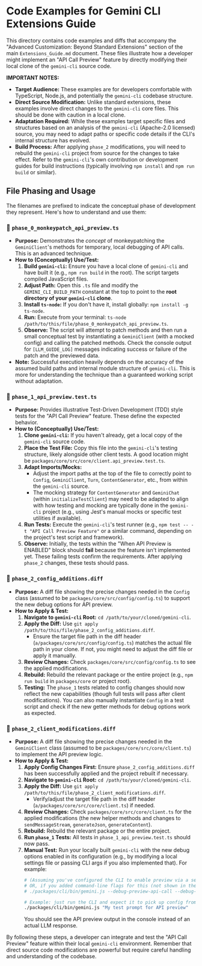 # Code Examples for Gemini CLI Extensions Guide

This directory contains code examples and diffs that accompany the "Advanced Customization: Beyond Standard Extensions" section of the main `Extensions_Guide.md` document. These files illustrate how a developer might implement an "API Call Preview" feature by directly modifying their local clone of the `gemini-cli` source code.

**IMPORTANT NOTES:**

*   **Target Audience:** These examples are for developers comfortable with TypeScript, Node.js, and potentially the `gemini-cli` codebase structure.
*   **Direct Source Modification:** Unlike standard extensions, these examples involve direct changes to the `gemini-cli` core files. This should be done with caution in a local clone.
*   **Adaptation Required:** While these examples target specific files and structures based on an analysis of the `gemini-cli` (Apache-2.0 licensed) source, you may need to adapt paths or specific code details if the CLI's internal structure has evolved.
*   **Build Process:** After applying `phase_2` modifications, you will need to rebuild the `gemini-cli` project from source for the changes to take effect. Refer to the `gemini-cli`'s own contribution or development guides for build instructions (typically involving `npm install` and `npm run build` or similar).

## File Phasing and Usage

The filenames are prefixed to indicate the conceptual phase of development they represent. Here's how to understand and use them:

### 📄 `phase_0_monkeypatch_api_preview.ts`

*   **Purpose:** Demonstrates the *concept* of monkeypatching the `GeminiClient`'s methods for temporary, local debugging of API calls. This is an advanced technique.
*   **How to (Conceptually) Use/Test:**
    1.  **Build `gemini-cli`:** Ensure you have a local clone of `gemini-cli` and have built it (e.g., `npm run build` in the root). The script targets compiled JavaScript files.
    2.  **Adjust Path:** Open this `.ts` file and modify the `GEMINI_CLI_BUILD_PATH` constant at the top to point to the **root directory of your `gemini-cli` clone**.
    3.  **Install `ts-node`:** If you don't have it, install globally: `npm install -g ts-node`.
    4.  **Run:** Execute from your terminal: `ts-node /path/to/this/file/phase_0_monkeypatch_api_preview.ts`.
    5.  **Observe:** The script will attempt to patch methods and then run a small conceptual test by instantiating a `GeminiClient` (with a mocked config) and calling the patched methods. Check the console output for `[LLM_GUIDE_LOG]` messages indicating success or failure of the patch and the previewed data.
*   **Note:** Successful execution heavily depends on the accuracy of the assumed build paths and internal module structure of `gemini-cli`. This is more for understanding the technique than a guaranteed working script without adaptation.

### 📄 `phase_1_api_preview.test.ts`

*   **Purpose:** Provides illustrative Test-Driven Development (TDD) style tests for the "API Call Preview" feature. These define the expected behavior.
*   **How to (Conceptually) Use/Test:**
    1.  **Clone `gemini-cli`:** If you haven't already, get a local copy of the `gemini-cli` source code.
    2.  **Place the Test File:** Copy this file into the `gemini-cli`'s testing structure, likely alongside other client tests. A good location might be `packages/core/src/core/client.api_preview.test.ts`.
    3.  **Adapt Imports/Mocks:**
        *   Adjust the import paths at the top of the file to correctly point to `Config`, `GeminiClient`, `Turn`, `ContentGenerator`, etc., from within the `gemini-cli` source.
        *   The mocking strategy for `ContentGenerator` and `GeminiChat` (within `initializeTestClient`) may need to be adapted to align with how testing and mocking are typically done in the `gemini-cli` project (e.g., using Jest's manual mocks or specific test utilities if available).
    4.  **Run Tests:** Execute the `gemini-cli`'s test runner (e.g., `npm test -- -t "API Call Preview Feature"` or a similar command, depending on the project's test script and framework).
    5.  **Observe:** Initially, the tests within the "When API Preview is ENABLED" block should **fail** because the feature isn't implemented yet. These failing tests confirm the requirements. After applying `phase_2` changes, these tests should pass.

### 📄 `phase_2_config_additions.diff`

*   **Purpose:** A diff file showing the precise changes needed in the `Config` class (assumed to be `packages/core/src/config/config.ts`) to support the new debug options for API preview.
*   **How to Apply & Test:**
    1.  **Navigate to `gemini-cli` Root:** `cd /path/to/your/cloned/gemini-cli`.
    2.  **Apply the Diff:** Use `git apply /path/to/this/file/phase_2_config_additions.diff`.
        *   Ensure the target file path in the diff header (`a/packages/core/src/config/config.ts`) matches the actual file path in your clone. If not, you might need to adjust the diff file or apply it manually.
    3.  **Review Changes:** Check `packages/core/src/config/config.ts` to see the applied modifications.
    4.  **Rebuild:** Rebuild the relevant package or the entire project (e.g., `npm run build` in `packages/core` or project root).
    5.  **Testing:** The `phase_1` tests related to config changes should now reflect the new capabilities (though full tests will pass after client modifications). You can also manually instantiate `Config` in a test script and check if the new getter methods for debug options work as expected.

### 📄 `phase_2_client_modifications.diff`

*   **Purpose:** A diff file showing the precise changes needed in the `GeminiClient` class (assumed to be `packages/core/src/core/client.ts`) to implement the API preview logic.
*   **How to Apply & Test:**
    1.  **Apply Config Changes First:** Ensure `phase_2_config_additions.diff` has been successfully applied and the project rebuilt if necessary.
    2.  **Navigate to `gemini-cli` Root:** `cd /path/to/your/cloned/gemini-cli`.
    3.  **Apply the Diff:** Use `git apply /path/to/this/file/phase_2_client_modifications.diff`.
        *   Verify/adjust the target file path in the diff header (`a/packages/core/src/core/client.ts`) if needed.
    4.  **Review Changes:** Check `packages/core/src/core/client.ts` for the applied modifications (the new helper methods and changes to `sendMessageStream`, `generateJson`, `generateContent`).
    5.  **Rebuild:** Rebuild the relevant package or the entire project.
    6.  **Run `phase_1` Tests:** All tests in `phase_1_api_preview.test.ts` should now pass.
    7.  **Manual Test:** Run your locally built `gemini-cli` with the new debug options enabled in its configuration (e.g., by modifying a local settings file or passing CLI args if you also implemented that). For example:
        ```bash
        # (Assuming you've configured the CLI to enable preview via a settings file)
        # OR, if you added command-line flags for this (not shown in these examples):
        # ./packages/cli/bin/gemini.js --debug-preview-api-call --debug-preview-format=json "Your prompt here"

        # Example: just run the CLI and expect it to pick up config from a file
        ./packages/cli/bin/gemini.js "My test prompt for API preview"
        ```
        You should see the API preview output in the console instead of an actual LLM response.

By following these steps, a developer can integrate and test the "API Call Preview" feature within their local `gemini-cli` environment. Remember that direct source code modifications are powerful but require careful handling and understanding of the codebase.
